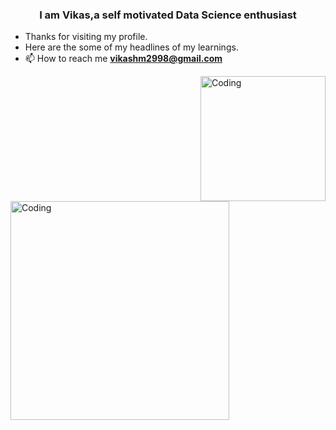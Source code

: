 <h3 align="center">I am Vikas,a self motivated Data Science enthusiast</h3>

- Thanks for visiting my profile.
- Here are the some of my headlines of my learnings.
- 📫 How to reach me **vikashm2998@gmail.com**
<img align="right" alt="Coding" width="200" height="200" src="https://media.giphy.com/media/VTtANKl0beDFQRLDTh/giphy.gif">
<img align="left" alt="Coding" width="350" src="https://editor.analyticsvidhya.com/uploads/34939guide-to-machine-learning-and-ai.jpg">
